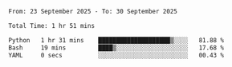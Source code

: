 <!--START_SECTION:waka-->

```txt
From: 23 September 2025 - To: 30 September 2025

Total Time: 1 hr 51 mins

Python   1 hr 31 mins    ████████████████████▒░░░░   81.88 %
Bash     19 mins         ████▒░░░░░░░░░░░░░░░░░░░░   17.68 %
YAML     0 secs          ░░░░░░░░░░░░░░░░░░░░░░░░░   00.43 %
```

<!--END_SECTION:waka-->
